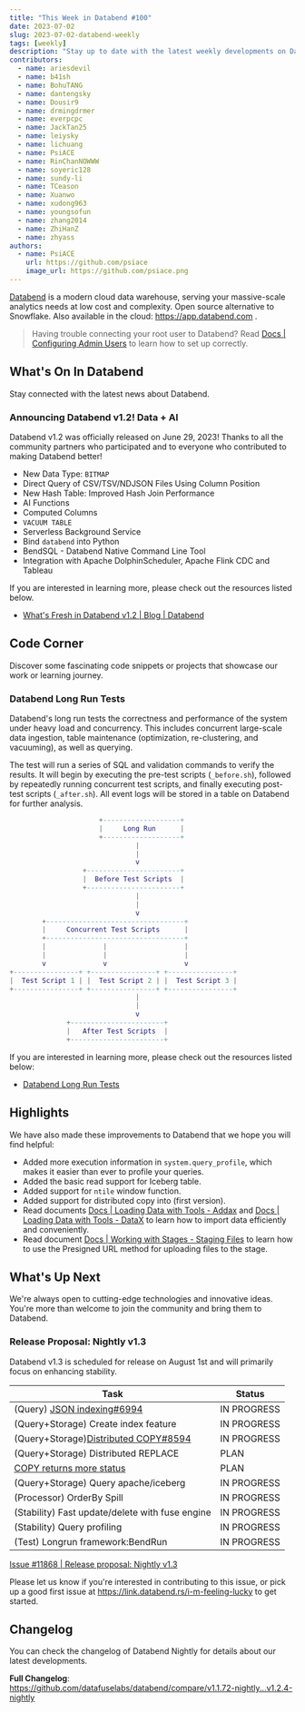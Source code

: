```yaml
---
title: "This Week in Databend #100"
date: 2023-07-02
slug: 2023-07-02-databend-weekly
tags: [weekly]
description: "Stay up to date with the latest weekly developments on Databend!"
contributors:
  - name: ariesdevil
  - name: b41sh
  - name: BohuTANG
  - name: dantengsky
  - name: Dousir9
  - name: drmingdrmer
  - name: everpcpc
  - name: JackTan25
  - name: leiysky
  - name: lichuang
  - name: PsiACE
  - name: RinChanNOWWW
  - name: soyeric128
  - name: sundy-li
  - name: TCeason
  - name: Xuanwo
  - name: xudong963
  - name: youngsofun
  - name: zhang2014
  - name: ZhiHanZ
  - name: zhyass
authors:
  - name: PsiACE
    url: https://github.com/psiace
    image_url: https://github.com/psiace.png
---
```


[Databend](https://github.com/datafuselabs/databend) is a modern cloud data warehouse, serving your massive-scale analytics needs at low cost and complexity. Open source alternative to Snowflake. Also available in the cloud: <https://app.databend.com> .

> Having trouble connecting your root user to Databend? Read [Docs | Configuring Admin Users](https://databend.rs/doc/sql-clients/admin-users) to learn how to set up correctly.

## What's On In Databend

Stay connected with the latest news about Databend.

### Announcing Databend v1.2! Data + AI

Databend v1.2 was officially released on June 29, 2023! Thanks to all the community partners who participated and to everyone who contributed to making Databend better!


- New Data Type: `BITMAP`
- Direct Query of CSV/TSV/NDJSON Files Using Column Position
- New Hash Table: Improved Hash Join Performance
- AI Functions
- Computed Columns
- `VACUUM TABLE`
- Serverless Background Service
- Bind `databend` into Python
- BendSQL - Databend Native Command Line Tool
- Integration with Apache DolphinScheduler, Apache Flink CDC and Tableau

If you are interested in learning more, please check out the resources listed below.

- [What's Fresh in Databend v1.2 | Blog | Databend](/blog/databend-changelog-1-2)

## Code Corner

Discover some fascinating code snippets or projects that showcase our work or learning journey.

### Databend Long Run Tests

Databend's long run tests the correctness and performance of the system under heavy load and concurrency. This includes concurrent large-scale data ingestion, table maintenance (optimization, re-clustering, and vacuuming), as well as querying.

The test will run a series of SQL and validation commands to verify the results. It will begin by executing the pre-test scripts (`_before.sh`), followed by repeatedly running concurrent test scripts, and finally executing post-test scripts (`_after.sh`). All event logs will be stored in a table on Databend for further analysis.

```lua
                      +-------------------+
                      |     Long Run      |
                      +-------------------+
                               |
                               |
                               v
                  +-----------------------+
                  |  Before Test Scripts  |
                  +-----------------------+
                               |
                               |
                               v
        +----------------------------------+
        |     Concurrent Test Scripts      |
        +----------------------------------+
        |              |                   |
        |              |                   |
        v              v                   v
+----------------+ +----------------+ +----------------+
|  Test Script 1 | |  Test Script 2 | |  Test Script 3 |
+----------------+ +----------------+ +----------------+
                               |
                               |
                               v
              +-----------------------+
              |   After Test Scripts  |
              +-----------------------+

```

If you are interested in learning more, please check out the resources listed below:

- [Databend Long Run Tests](https://github.com/datafuselabs/databend/tree/main/tests/longrun)

## Highlights

We have also made these improvements to Databend that we hope you will find helpful:

- Added more execution information in `system.query_profile`, which makes it easier than ever to profile your queries.
- Added the basic read support for Iceberg table.
- Added support for `ntile` window function.
- Added support for distributed copy into (first version).
- Read documents [Docs | Loading Data with Tools - Addax](https://databend.rs/doc/load-data/load-db/addax) and [Docs | Loading Data with Tools - DataX](https://databend.rs/doc/load-data/load-db/datax) to learn how to import data efficiently and conveniently.
- Read document [Docs | Working with Stages - Staging Files](https://databend.rs/doc/load-data/stage/stage-files) to learn how to use the Presigned URL method for uploading files to the stage.

## What's Up Next

We're always open to cutting-edge technologies and innovative ideas. You're more than welcome to join the community and bring them to Databend.

### Release Proposal: Nightly v1.3

Databend v1.3 is scheduled for release on August 1st and will primarily focus on enhancing stability.

| Task                                                                                         | Status      |
| -------------------------------------------------------------------------------------------- | ----------- |
| (Query) [JSON indexing#6994](https://github.com/datafuselabs/databend/issues/6994)           | IN PROGRESS |
| (Query+Storage) Create index feature                                                         | IN PROGRESS |
| (Query+Storage)[Distributed COPY#8594](https://github.com/datafuselabs/databend/issues/8594) | IN PROGRESS |
| (Query+Storage) Distributed REPLACE                                                          | PLAN        |
| [COPY returns more status](https://github.com/datafuselabs/databend/issues/7730)             | PLAN        |
| (Query+Storage) Query apache/iceberg                                                         | IN PROGRESS |
| (Processor) OrderBy Spill                                                                    | IN PROGRESS |
| (Stability) Fast update/delete with fuse engine                                              | IN PROGRESS |
| (Stability) Query profiling                                                                  | IN PROGRESS |
| (Test) Longrun framework:BendRun                                                             | IN PROGRESS |

[Issue #11868 | Release proposal: Nightly v1.3](https://github.com/datafuselabs/databend/issues/11868)

Please let us know if you're interested in contributing to this issue, or pick up a good first issue at <https://link.databend.rs/i-m-feeling-lucky> to get started.

## Changelog

You can check the changelog of Databend Nightly for details about our latest developments.

**Full Changelog**: <https://github.com/datafuselabs/databend/compare/v1.1.72-nightly...v1.2.4-nightly>
